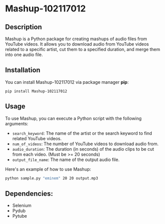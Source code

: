 # Mashup-102117012

## Description
Mashup is a Python package for creating mashups of audio files from YouTube videos. It allows you to download audio from YouTube videos related to a specific artist, cut them to a specified duration, and merge them into one audio file.

## Installation
You can install Mashup-102117012 via package manager **pip**:

`pip install Mashup-102117012`


## Usage
To use Mashup, you can execute a Python script with the following arguments:
- `search_keyword`: The name of the artist or the search keyword to find related YouTube videos.
- `num_of_videos`: The number of YouTube videos to download audio from.
- `audio_duration`: The duration (in seconds) of the audio clips to be cut from each video. (Must be >= 20 seconds)
- `output_file_name`: The name of the output audio file.

Here's an example of how to use Mashup:

```bash
python sample.py "eminem" 20 20 output.mp3
```


## Dependencies:
-   Selenium
-   Pydub
-   Pytube

